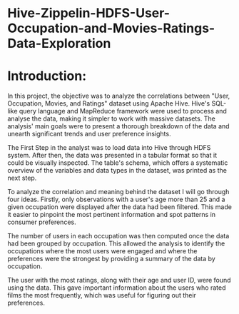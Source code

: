 # Hive-Zippelin-HDFS-User-Occupation-and-Movies-Ratings-Data-Exploration
# Introduction:
In this project, the objective was to analyze the correlations between "User, Occupation, Movies, and Ratings" dataset using Apache Hive. Hive's SQL-like query language and MapReduce framework were used to process and analyse the data, making it simpler to work with massive datasets. The analysis' main goals were to present a thorough breakdown of the data and unearth significant trends and user preference insights.

The First Step in the analyst was to load data into Hive through HDFS system. After then, the data was presented in a tabular format so that it could be visually inspected. The table's schema, which offers a systematic overview of the variables and data types in the dataset, was printed as the next step.

To analyze the correlation and meaning behind the dataset I will go through four ideas. Firstly, only observations with a user's age more than 25 and a given occupation were displayed after the data had been filtered. This made it easier to pinpoint the most pertinent information and spot patterns in consumer preferences.

The number of users in each occupation was then computed once the data had been grouped by occupation. This allowed the analysis to identify the occupations where the most users were engaged and where the preferences were the strongest by providing a summary of the data by occupation.

The user with the most ratings, along with their age and user ID, were found using the data. This gave important information about the users who rated films the most frequently, which was useful for figuring out their preferences.
  
  
